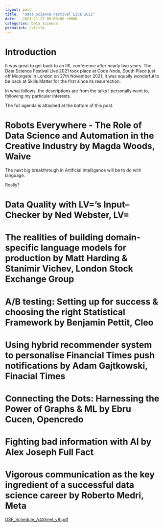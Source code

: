 ```yaml
---
layout: post
title:  "Data Science Festival Live 2021"
date:   2021-11-27 09:00:00 +0000
categories: Data Science
permalink: /:title
---
```


<style>
.heading1 {
    color: red;
    font-weight:700;
    font-size: 35px;
}
.heading2 {
    color: blue;
    font-weight:700;
    font-size: 30px;
}
.heading3 {
    color: green;
    font-weight:700;
    font-size: 30px;
}
</style>
Introduction
============
It was great to get back to an IRL conference after nearly two years. The Data Science Festival Live 2021 took place at Code Node, South Place just off Moorgate in London on 27th November 2021. It was equally wonderful to be back at Skills Matter for the first since its resurrection.

In what follows, the descriptions are from the talks I personally went to, following my particular interests.

The full agenda is attached at the bottom of this post.

Robots Everywhere - The Role of Data Science and Automation in the Creative Industry by Magda Woods, Waive
==========================================================================================================

The next big breakthrough in Artificial Intelligence will be to do with language.

Really?

Data Quality with LV=’s Input–Checker by Ned Webster, LV=
=========================================================

The realities of building domain-specific language models for production by Matt Harding & Stanimir Vichev, London Stock Exchange Group
=======================================================================================================================================

A/B testing: Setting up for success & choosing the right Statistical Framework by Benjamin Pettit, Cleo
=======================================================================================================

Using hybrid recommender system to personalise Financial Times push notifications by Adam Gajtkowski, Finacial Times
====================================================================================================================

Connecting the Dots: Harnessing the Power of Graphs & ML by Ebru Cucen, Opencredo 
=================================================================================

Fighting bad information with AI by Alex Joseph Full Fact
=========================================================

Vigorous communication as the key ingredient of a successful data science career by Roberto Medri, Meta
=======================================================================================================

[DSF_Schedule_A4Sheet_v8.pdf](https://github.com/mbateman/mbateman.github.io/files/8179259/DSF_Schedule_A4Sheet_v8.pdf)
